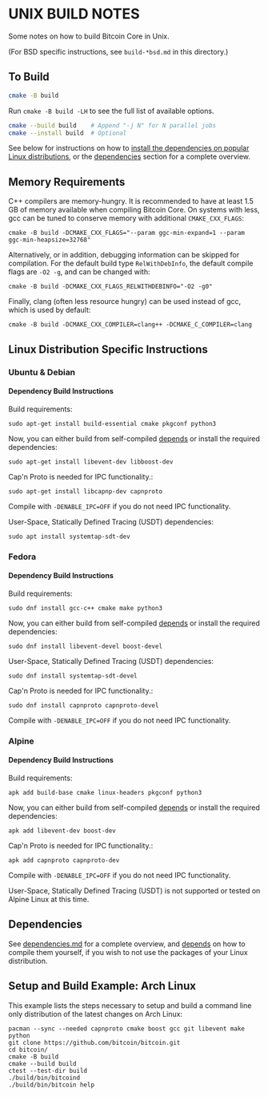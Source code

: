UNIX BUILD NOTES
====================
Some notes on how to build Bitcoin Core in Unix.

(For BSD specific instructions, see `build-*bsd.md` in this directory.)

To Build
---------------------

```bash
cmake -B build
```
Run `cmake -B build -LH` to see the full list of available options.

```bash
cmake --build build    # Append "-j N" for N parallel jobs
cmake --install build  # Optional
```

See below for instructions on how to [install the dependencies on popular Linux
distributions](#linux-distribution-specific-instructions), or the
[dependencies](#dependencies) section for a complete overview.

## Memory Requirements

C++ compilers are memory-hungry. It is recommended to have at least 1.5 GB of
memory available when compiling Bitcoin Core. On systems with less, gcc can be
tuned to conserve memory with additional `CMAKE_CXX_FLAGS`:


    cmake -B build -DCMAKE_CXX_FLAGS="--param ggc-min-expand=1 --param ggc-min-heapsize=32768"

Alternatively, or in addition, debugging information can be skipped for compilation.
For the default build type `RelWithDebInfo`, the default compile flags are
`-O2 -g`, and can be changed with:

    cmake -B build -DCMAKE_CXX_FLAGS_RELWITHDEBINFO="-O2 -g0"

Finally, clang (often less resource hungry) can be used instead of gcc, which is used by default:

    cmake -B build -DCMAKE_CXX_COMPILER=clang++ -DCMAKE_C_COMPILER=clang

## Linux Distribution Specific Instructions

### Ubuntu & Debian

#### Dependency Build Instructions

Build requirements:

    sudo apt-get install build-essential cmake pkgconf python3

Now, you can either build from self-compiled [depends](#dependencies) or install the required dependencies:

    sudo apt-get install libevent-dev libboost-dev

Cap'n Proto is needed for IPC functionality.:

    sudo apt-get install libcapnp-dev capnproto

Compile with `-DENABLE_IPC=OFF` if you do not need IPC functionality.

User-Space, Statically Defined Tracing (USDT) dependencies:

    sudo apt install systemtap-sdt-dev

### Fedora

#### Dependency Build Instructions

Build requirements:

    sudo dnf install gcc-c++ cmake make python3

Now, you can either build from self-compiled [depends](#dependencies) or install the required dependencies:

    sudo dnf install libevent-devel boost-devel

User-Space, Statically Defined Tracing (USDT) dependencies:

    sudo dnf install systemtap-sdt-devel

Cap'n Proto is needed for IPC functionality.:

    sudo dnf install capnproto capnproto-devel

Compile with `-DENABLE_IPC=OFF` if you do not need IPC functionality.

### Alpine

#### Dependency Build Instructions

Build requirements:

    apk add build-base cmake linux-headers pkgconf python3

Now, you can either build from self-compiled [depends](#dependencies) or install the required dependencies:

    apk add libevent-dev boost-dev

Cap'n Proto is needed for IPC functionality.:

    apk add capnproto capnproto-dev

Compile with `-DENABLE_IPC=OFF` if you do not need IPC functionality.

User-Space, Statically Defined Tracing (USDT) is not supported or tested on Alpine Linux at this time.

## Dependencies

See [dependencies.md](dependencies.md) for a complete overview, and
[depends](/depends/README.md) on how to compile them yourself, if you wish to
not use the packages of your Linux distribution.

Setup and Build Example: Arch Linux
-----------------------------------
This example lists the steps necessary to setup and build a command line only distribution of the latest changes on Arch Linux:

    pacman --sync --needed capnproto cmake boost gcc git libevent make python
    git clone https://github.com/bitcoin/bitcoin.git
    cd bitcoin/
    cmake -B build
    cmake --build build
    ctest --test-dir build
    ./build/bin/bitcoind
    ./build/bin/bitcoin help

